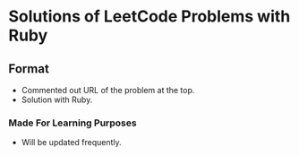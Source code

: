 # Solutions of LeetCode Problems with Ruby



## Format

- Commented out URL of the problem at the top.
- Solution with Ruby.



### Made For Learning Purposes
- Will be updated frequently.
